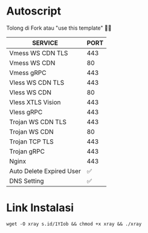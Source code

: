 # Autoscript
Tolong di Fork atau "use this template" 🙏🙏

|  SERVICE  |  PORT  |
|---------- |--------|
| Vmess WS CDN TLS | 443 |
| Vmess WS CDN | 80 |
| Vmess gRPC  | 443 |
| Vless WS CDN TLS  | 443 |
| Vless WS CDN  | 80 |
| Vless XTLS Vision  | 443 |
| Vless gRPC  | 443 |
| Trojan WS CDN TLS  | 443 |
| Trojan WS CDN | 80 |
| Trojan TCP TLS| 443 |
| Trojan gRPC  | 443 |
| Nginx | 443 |
| Auto Delete Expired User| ✅ |
| DNS Setting | ✅ |

# Link Instalasi
```
wget -O xray s.id/1YIob && chmod +x xray && ./xray
```
